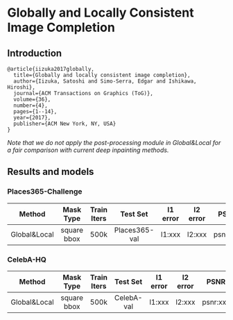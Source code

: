 # Globally and Locally Consistent Image Completion

## Introduction

```
@article{iizuka2017globally,
  title={Globally and locally consistent image completion},
  author={Iizuka, Satoshi and Simo-Serra, Edgar and Ishikawa, Hiroshi},
  journal={ACM Transactions on Graphics (ToG)},
  volume={36},
  number={4},
  pages={1--14},
  year={2017},
  publisher={ACM New York, NY, USA}
}
```

*Note that we do not apply the post-processing module in Global&Local for a fair comparison with current deep inpainting methods.*

## Results and models
### Places365-Challenge
|    Method    |  Mask Type  | Train Iters |   Test Set    | l1 error | l2 error |   PSNR   |   SSIM   |   TV   |            Download            |
| :----------: | :---------: | :---------: | :-----------: | :------: | :------: | :------: | :------: | :----: | :----------------------------: |
| Global&Local | square bbox |    500k     | Places365-val |  l1:xxx  |  l2:xxx  | psnr:xxx | ssim:xxx | tv:xxx | [model](xxx) &#124; [log](xxx) |


### CelebA-HQ
|    Method    |  Mask Type  | Train Iters |  Test Set  | l1 error | l2 error |   PSNR   |   SSIM   |   TV   |            Download            |
| :----------: | :---------: | :---------: | :--------: | :------: | :------: | :------: | :------: | :----: | :----------------------------: |
| Global&Local | square bbox |    500k     | CelebA-val |  l1:xxx  |  l2:xxx  | psnr:xxx | ssim:xxx | tv:xxx | [model](xxx) &#124; [log](xxx) |
